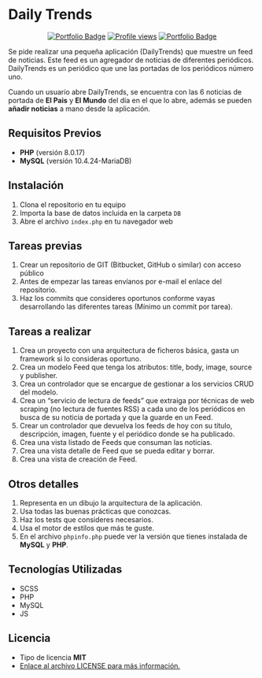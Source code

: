 # Daily Trends

<p align="center">
<a href="https://cv.l5enio.com/"><img src="https://img.shields.io/badge/portfolio-web-blueviolet?style=flat&link=https://cv.l5enio.com/" alt="Portfolio Badge"></a>
<a href="https://cv.l5enio.com/"><img src="https://komarev.com/ghpvc/?username=soufian3raki&color=blueviolet" alt="Profile views"></a>
<a href="https://opensource.org/license/mit/"><img src="https://img.shields.io/badge/license-MIT-blueviolet" alt="Portfolio Badge"></a>
</p>

Se pide realizar una pequeña aplicación (DailyTrends) que muestre un feed de noticias. Este feed es un agregador de noticias de diferentes periódicos. DailyTrends es un periódico que une las portadas de los periódicos número uno.

Cuando un usuario abre DailyTrends, se encuentra con las 6 noticias de portada de **El Pais** y **El Mundo** del día en el que lo abre, además se pueden **añadir noticias** a mano desde la aplicación.

## Requisitos Previos

- **PHP** (versión 8.0.17)
- **MySQL** (versión 10.4.24-MariaDB)

## Instalación
1. Clona el repositorio en tu equipo
2. Importa la base de datos incluida en la carpeta `DB`
3. Abre el archivo `index.php` en tu navegador web

## Tareas previas
1. Crear un repositorio de GIT (Bitbucket, GitHub o similar) con acceso público
2. Antes de empezar las tareas envíanos por e-mail el enlace del repositorio.
3. Haz los commits que consideres oportunos conforme vayas desarrollando las diferentes tareas (Mínimo un commit por tarea).
## Tareas a realizar
1. Crea un proyecto con una arquitectura de ficheros básica, gasta un framework si lo consideras oportuno.
2. Crea un modelo Feed que tenga los atributos: title, body, image, source y publisher.
3. Crea un controlador que se encargue de gestionar a los servicios CRUD del modelo.
4. Crea un “servicio de lectura de feeds” que extraiga por técnicas de web scraping (no lectura de fuentes RSS) a cada uno de los periódicos en busca de su noticia de portada y que la guarde en un Feed.
5. Crear un controlador que devuelva los feeds de hoy con su título, descripción, imagen, fuente y el periódico donde se ha publicado.
6. Crea una vista listado de Feeds que consuman las noticias.
7. Crea una vista detalle de Feed que se pueda editar y borrar.
8. Crea una vista de creación de Feed.

## Otros detalles
1. Representa en un dibujo la arquitectura de la aplicación.
2. Usa todas las buenas prácticas que conozcas.
3. Haz los tests que consideres necesarios.
4. Usa el motor de estilos que más te guste.
5. En el archivo `phpinfo.php` puede ver la versión que tienes instalada de **MySQL** y **PHP**.

## Tecnologías Utilizadas

- SCSS
- PHP
- MySQL
- JS

## Licencia

- Tipo de licencia **MIT**
- [Enlace al archivo LICENSE para más información.](https://opensource.org/license/mit/)